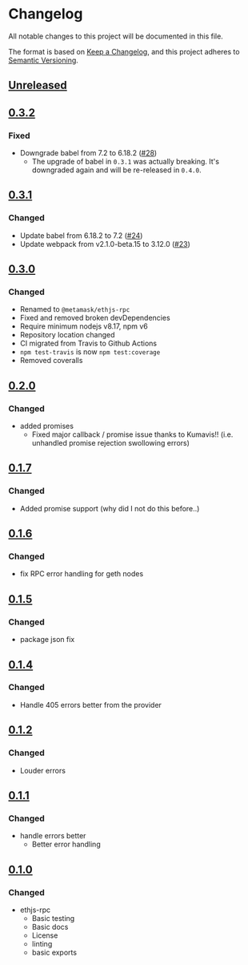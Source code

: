 # Changelog
All notable changes to this project will be documented in this file.

The format is based on [Keep a Changelog](https://keepachangelog.com/en/1.0.0/),
and this project adheres to [Semantic Versioning](https://semver.org/spec/v2.0.0.html).

## [Unreleased]

## [0.3.2]
### Fixed
- Downgrade babel from 7.2 to 6.18.2 ([#28](https://github.com/MetaMask/ethjs-rpc/pull/28))
  - The upgrade of babel in `0.3.1` was actually breaking. It's downgraded again and will be re-released in `0.4.0`.

## [0.3.1]
### Changed
- Update babel from 6.18.2 to 7.2 ([#24](https://github.com/MetaMask/ethjs-rpc/pull/24))
- Update webpack from v2.1.0-beta.15 to 3.12.0 ([#23](https://github.com/MetaMask/ethjs-rpc/pull/23))

## [0.3.0]
### Changed
- Renamed to `@metamask/ethjs-rpc`
- Fixed and removed broken devDependencies
- Require minimum nodejs v8.17, npm v6
- Repository location changed
- CI migrated from Travis to Github Actions
- `npm test-travis` is now `npm test:coverage`
- Removed coveralls

## [0.2.0]
### Changed
- added promises
  - Fixed major callback / promise issue thanks to Kumavis!! (i.e. unhandled promise rejection swollowing errors)

## [0.1.7]
### Changed
- Added promise support (why did I not do this before..)

## [0.1.6]
### Changed
- fix RPC error handling for geth nodes

## [0.1.5]
### Changed
- package json fix

## [0.1.4]
### Changed
- Handle 405 errors better from the provider

## [0.1.2]
### Changed
- Louder errors

## [0.1.1]
### Changed
- handle errors better
  - Better error handling

## [0.1.0]
### Changed
- ethjs-rpc
  - Basic testing
  - Basic docs
  - License
  - linting
  - basic exports

[Unreleased]: https://github.com/MetaMask/ethjs-rpc/compare/v0.3.2...HEAD
[0.3.2]: https://github.com/MetaMask/ethjs-rpc/compare/v0.3.1...v0.3.2
[0.3.1]: https://github.com/MetaMask/ethjs-rpc/compare/v0.3.0...v0.3.1
[0.3.0]: https://github.com/MetaMask/ethjs-rpc/compare/v0.2.0...v0.3.0
[0.2.0]: https://github.com/MetaMask/ethjs-rpc/compare/v0.1.7...v0.2.0
[0.1.7]: https://github.com/MetaMask/ethjs-rpc/compare/v0.1.6...v0.1.7
[0.1.6]: https://github.com/MetaMask/ethjs-rpc/compare/v0.1.5...v0.1.6
[0.1.5]: https://github.com/MetaMask/ethjs-rpc/compare/v0.1.4...v0.1.5
[0.1.4]: https://github.com/MetaMask/ethjs-rpc/compare/v0.1.2...v0.1.4
[0.1.2]: https://github.com/MetaMask/ethjs-rpc/compare/v0.1.1...v0.1.2
[0.1.1]: https://github.com/MetaMask/ethjs-rpc/compare/v0.1.0...v0.1.1
[0.1.0]: https://github.com/MetaMask/ethjs-rpc/releases/tag/v0.1.0
